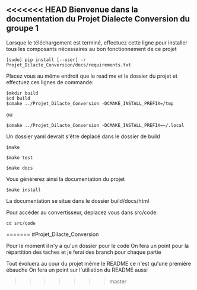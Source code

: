 <<<<<<< HEAD
Bienvenue dans la documentation du Projet Dialecte Conversion du groupe 1
----

Lorsque le téléchargement est terminé, effectuez cette ligne pour installer tous les composants nécessaires au bon fonctionnement de ce projet

```
[sudo] pip install [--user] -r Projet_Dilacte_Conversion/docs/requirements.txt
```

Placez vous au même endroit que le read me et le dossier du projet et effectuez ces lignes de commande:


```
$mkdir build
$cd build
$cmake ../Projet_Dilacte_Conversion -DCMAKE_INSTALL_PREFIX=/tmp
```
ou
```
$cmake ../Projet_Dilacte_Conversion -DCMAKE_INSTALL_PREFIX=~/.local
```
Un dossier yaml devrait s'être deplacé dans le dossier de build

```
$make
```

```
$make test

$make docs
```



Vous génèrerez ainsi la documentation du projet
 
```
$make install
```

La documentation se situe dans le dossier build/docs/html

Pour accéder au convertisseur, deplacez vous dans src/code:

```
cd src/code
```
=======
#Projet_Dilacte_Conversion

Pour le moment il n'y a qu'un dossier pour le code 
On fera un point pour la répartition des taches et je ferai des branch pour chaque partie

Tout évoluera au cour du projet même le README ce n'est qu'une première ébauche
On fera un point sur l'utiliation du README aussi
>>>>>>> master
